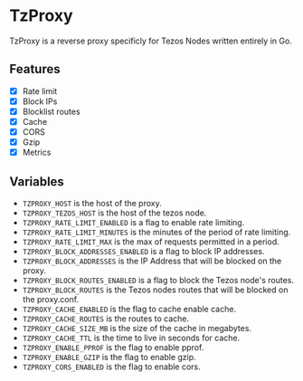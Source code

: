 # TzProxy

TzProxy is a reverse proxy specificly for Tezos Nodes written entirely in Go.

## Features

- [x] Rate limit
- [x] Block IPs
- [x] Blocklist routes
- [x] Cache
- [x] CORS
- [x] Gzip
- [x] Metrics

## Variables

- `TZPROXY_HOST` is the host of the proxy.
- `TZPROXY_TEZOS_HOST` is the host of the tezos node.
- `TZPROXY_RATE_LIMIT_ENABLED` is a flag to enable rate limiting.
- `TZPROXY_RATE_LIMIT_MINUTES` is the minutes of the period of rate limiting. 
- `TZPROXY_RATE_LIMIT_MAX` is the max of requests permitted in a period.
- `TZPROXY_BLOCK_ADDRESSES_ENABLED` is a flag to block IP addresses.
- `TZPROXY_BLOCK_ADDRESSES` is the IP Address that will be blocked on the proxy.
- `TZPROXY_BLOCK_ROUTES_ENABLED` is a flag to block the Tezos node's routes. 
- `TZPROXY_BLOCK_ROUTES` is the Tezos nodes routes that will be blocked on the proxy.conf.
- `TZPROXY_CACHE_ENABLED` is the flag to cache enable cache.
- `TZPROXY_CACHE_ROUTES` is the routes to cache.
- `TZPROXY_CACHE_SIZE_MB` is the size of the cache in megabytes.
- `TZPROXY_CACHE_TTL` is the time to live in seconds for cache.
- `TZPROXY_ENABLE_PPROF` is the flag to enable pprof.
- `TZPROXY_ENABLE_GZIP` is the flag to enable gzip.
- `TZPROXY_CORS_ENABLED` is the flag to enable cors.
